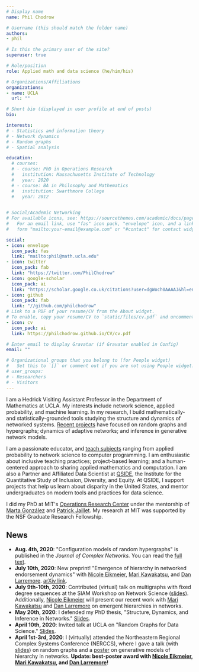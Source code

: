 ```yaml
---
# Display name
name: Phil Chodrow

# Username (this should match the folder name)
authors:
- phil

# Is this the primary user of the site?
superuser: true

# Role/position
role: Applied math and data science (he/him/his)

# Organizations/Affiliations
organizations:
- name: UCLA
  url: ""

# Short bio (displayed in user profile at end of posts)
bio: 

interests:
# - Statistics and information theory
# - Network dynamics
# - Random graphs
# - Spatial analysis

education:
  # courses:
  # - course: PhD in Operations Research
  #   institution: Massachusetts Institute of Technology
  #   year: 2020
  # - course: BA in Philosophy and Mathematics
  #   institution: Swarthmore College
  #   year: 2012
  

# Social/Academic Networking
# For available icons, see: https://sourcethemes.com/academic/docs/page-builder/#icons
#   For an email link, use "fas" icon pack, "envelope" icon, and a link in the
#   form "mailto:your-email@example.com" or "#contact" for contact widget.

social:
- icon: envelope
  icon_pack: fas
  link: "mailto:phil@math.ucla.edu"
- icon: twitter
  icon_pack: fab
  link: "https://twitter.com/PhilChodrow"
- icon: google-scholar
  icon_pack: ai
  link: "https://scholar.google.co.uk/citations?user=dgWoch0AAAAJ&hl=en&oi=ao"
- icon: github
  icon_pack: fab
  link: "//github.com/philchodrow"
# Link to a PDF of your resume/CV from the About widget.
# To enable, copy your resume/CV to `static/files/cv.pdf` and uncomment the lines below.
- icon: cv
  icon_pack: ai
  link: https://philchodrow.github.io/CV/cv.pdf

# Enter email to display Gravatar (if Gravatar enabled in Config)
email: ""

# Organizational groups that you belong to (for People widget)
#   Set this to `[]` or comment out if you are not using People widget.
# user_groups:
# - Researchers
# - Visitors
---
```


I am a Hedrick Visiting Assistant Professor in the Department of Mathematics at UCLA. My interests include network science, applied probability, and machine learning. In my research, I build mathematically- and statistically-grounded tools studying the structure and dynamics of networked systems. [Recent projects](/research) have focused on random graphs and hypergraphs; dynamics of adaptive networks; and inference in generative network models. 

I am a passionate educator, and [teach subjects](/teaching) ranging from applied probability to network science to computer programming. I am enthusiastic about inclusive teaching practices; project-based learning; and a human-centered approach to sharing applied mathematics and computation. I am also a Partner and Affiliated Data Scientist at [QSIDE](https://qsideinstitute.org/), the Institute for the Quantitative Study of Inclusion, Diversity, and Equity. At QSIDE, I support projects that help us learn about disparity in the United States, and mentor undergraduates on modern tools and practices for data science. 

I did my PhD at MIT's [Operations Research Center](https://www.mit.edu/~orc/) under the mentorship of [Marta González](https://ced.berkeley.edu/ced/faculty-staff/marta-gonzalez) and [Patrick Jaillet](http://web.mit.edu/jaillet/www/). My research at MIT was supported by the NSF Graduate Research Fellowship. 

## News

- **Aug. 4th, 2020**: "Configuration models of random hypergraphs" is published in the *Journal of Complex Networks.* You can read the [full text](https://academic.oup.com/comnet/article/8/3/cnaa018/5879929?guestAccessKey=b7e63b40-8400-4fc5-9a7d-39d2d11a1d26). 
- **July 10th, 2020**: New preprint! "Emergence of hierarchy in networked endorsement dynamics" with [Nicole Eikmeier](https://eikmeier.sites.grinnell.edu/), [Mari Kawakatsu](https://scholar.princeton.edu/ctarnita/people/mari-kawakatsu), and [Dan Larremore](https://larremorelab.github.io/). [arXiv link](https://arxiv.org/abs/2007.04448).
- **July 9th-10th, 2020**: Contributed (virtual) talk on multigraphs with fixed degree sequences at the SIAM Workshop on Network Science ([slides](https://philchodrow.github.io/talks/multigraph_moments/SIAMNS20/#1)). Additionally, [Nicole Eikmeier](https://eikmeier.sites.grinnell.edu/) will present our recent work with [Mari Kawakatsu](https://scholar.princeton.edu/ctarnita/people/mari-kawakatsu) and [Dan Larremore](https://larremorelab.github.io/) on emergent hierarchies in networks.  
- **May 20th, 2020**: I defended my PhD thesis, "Structure, Dynamics, and Inference in Networks." [Slides](https://philchodrow.github.io/talks/thesis/#1).
- **April 10th, 2020**: Invited talk at UCLA on "Random Graphs for Data Science." [Slides](https://philchodrow.github.io/talks/random_graphs/porter_group/#1). 
- **April 1st-3rd, 2020**: I (virtually) attended the Northeastern Regional Complex Systems Conference (NERCCS), where I gave a talk (with [slides](https://philchodrow.github.io/talks/multigraph_moments/NERCCS_2020)) on random graphs and a [poster](https://philchodrow.github.io/talks/networked_endorsements/NERCCS_2020_poster.pdf) on generative models of hierarchy in networks. **Update: best-poster award with [Nicole Eikmeier](https://eikmeier.sites.grinnell.edu/), [Mari Kawakatsu](https://scholar.princeton.edu/ctarnita/people/mari-kawakatsu), and [Dan Larremore](https://larremorelab.github.io/)!** 
